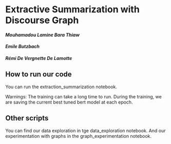 # Extractive Summarization with Discourse Graph
#### *Mouhamadou Lamine Bara Thiaw*
#### *Emile Butzbach* 
#### *Rémi De Vergnette De Lamotte*

## How to run our code

You can run the extraction_summarization notebook.

Warnings: The training can take a long time to run. During the training, we are saving the current best tuned bert model at each epoch.

## Other scripts

You can find our data exploration in tge data_exploration notebook.
And our experimentation with graphs in the graph_experimentation notebook.
